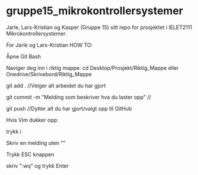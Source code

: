 # gruppe15_mikrokontrollersystemer
Jarle, Lars-Kristian og Kasper (Gruppe 15) sitt repo for prosjektet i IELET2111 Mikrokontrollersystemer.

For Jarle og Lars-Kristian
HOW TO: 

Åpne Git Bash  

Naviger deg inn i riktig mappe: cd Desktop/Prosjekt/Riktig_Mappe eller Onedrive/Skrivebord/Riktig_Mappe  

git add . //Velger alt arbeidet du har gjort  

git commit -m "Melding som beskriver hva du laster opp" //  

git push //Dytter alt du har gjort/valgt opp til GitHub  

Hvis Vim dukker opp:

trykk i  

Skriv en melding uten ""

Trykk ESC knappen  

skriv ":wq" og trykk Enter  




